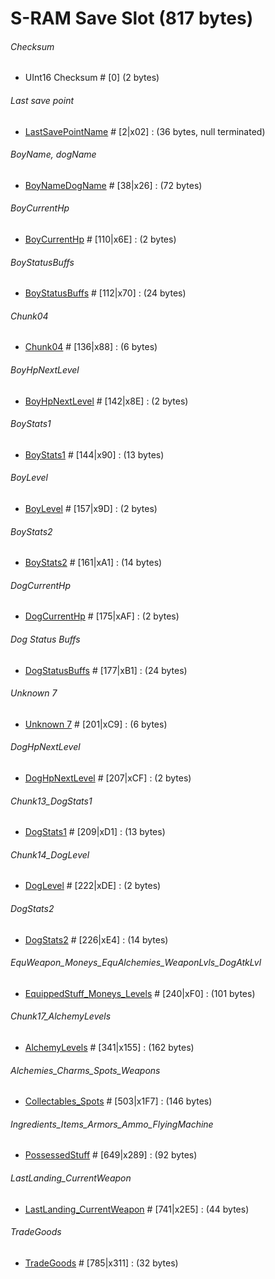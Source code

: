 ﻿# S-RAM Save Slot (817 bytes)

###### Checksum
* UInt16 Checksum # [0] (2 bytes)

###### Last save point 
* [LastSavePointName](FixedLengthString.md) # [2|x02] : (36 bytes, null terminated)

###### BoyName, dogName 
* [BoyNameDogName](Chunks/Chunk01.md) # [38|x26] : (72 bytes)

###### BoyCurrentHp 
* [BoyCurrentHp](Chunks/Chunk02.md) # [110|x6E] : (2 bytes)

###### BoyStatusBuffs 
* [BoyStatusBuffs](Chunks/Chunk03.md) # [112|x70] : (24 bytes)

###### Chunk04 
* [Chunk04](Chunks/Chunk04.md) # [136|x88] : (6 bytes)

###### BoyHpNextLevel 
* [BoyHpNextLevel](Chunks/Chunk05.md) # [142|x8E] : (2 bytes)

###### BoyStats1 
* [BoyStats1](Chunks/Chunk06.md) # [144|x90] : (13 bytes)

###### BoyLevel 
* [BoyLevel](Chunks/Chunk07.md) # [157|x9D] : (2 bytes)

###### BoyStats2 
* [BoyStats2](Chunks/Chunk08.md) # [161|xA1] : (14 bytes)

###### DogCurrentHp 
* [DogCurrentHp](Chunks/Chunk09.md) # [175|xAF] : (2 bytes)

###### Dog Status Buffs 
* [DogStatusBuffs](Chunks/Chunk10.md) # [177|xB1] : (24 bytes)

###### Unknown 7 
* [Unknown 7](Chunks/Chunk11.md) # [201|xC9] : (6 bytes)

###### DogHpNextLevel 
* [DogHpNextLevel](Chunks/Chunk12.md) # [207|xCF] : (2 bytes)

###### Chunk13_DogStats1 
* [DogStats1](Chunks/Chunk13.md) # [209|xD1] : (13 bytes)

###### Chunk14_DogLevel 
* [DogLevel](Chunks/Chunk14.md) # [222|xDE] : (2 bytes)

###### DogStats2 
* [DogStats2](Chunks/Chunk15.md) # [226|xE4] : (14 bytes) 

###### EquWeapon_Moneys_EquAlchemies_WeaponLvls_DogAtkLvl 
* [EquippedStuff_Moneys_Levels](Chunks/Chunk16.md) # [240|xF0] : (101 bytes)

###### Chunk17_AlchemyLevels 
* [AlchemyLevels](Chunks/Chunk17.md) # [341|x155] : (162 bytes)

###### Alchemies_Charms_Spots_Weapons 
* [Collectables_Spots](Chunks/Chunk18.md) # [503|x1F7] : (146 bytes)

###### Ingredients_Items_Armors_Ammo_FlyingMachine 
* [PossessedStuff](Chunks/Chunk19.md) # [649|x289] : (92 bytes)

###### LastLanding_CurrentWeapon 
* [LastLanding_CurrentWeapon](Chunks/Chunk20.md) # [741|x2E5] : (44 bytes)

###### TradeGoods 
* [TradeGoods](Chunks/Chunk21.md) # [785|x311] : (32 bytes)
